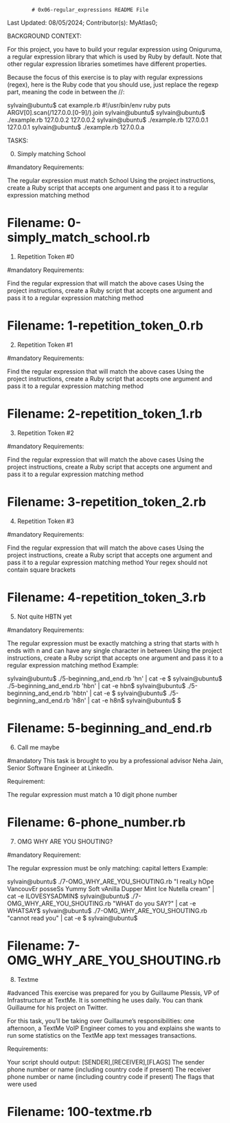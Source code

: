 			# 0x06-regular_expressions README File


Last Updated: 08/05/2024;
Contributor(s): MyAtlas0;


BACKGROUND CONTEXT:

For this project, you have to build your regular expression using Oniguruma, a regular expression library that which is used by Ruby by default. Note that other regular expression libraries sometimes have different properties.

Because the focus of this exercise is to play with regular expressions (regex), here is the Ruby code that you should use, just replace the regexp part, meaning the code in between the //:

sylvain@ubuntu$ cat example.rb
#!/usr/bin/env ruby
puts ARGV[0].scan(/127.0.0.[0-9]/).join
sylvain@ubuntu$
sylvain@ubuntu$ ./example.rb 127.0.0.2
127.0.0.2
sylvain@ubuntu$ ./example.rb 127.0.0.1
127.0.0.1
sylvain@ubuntu$ ./example.rb 127.0.0.a



TASKS:

0. Simply matching School

#mandatory
Requirements:

The regular expression must match School
Using the project instructions, create a Ruby script that accepts one argument and pass it to a regular expression matching method

# Filename: 0-simply_match_school.rb




1. Repetition Token #0

#mandatory
Requirements:

Find the regular expression that will match the above cases
Using the project instructions, create a Ruby script that accepts one argument and pass it to a regular expression matching method

# Filename: 1-repetition_token_0.rb




2. Repetition Token #1

#mandatory
Requirements:

Find the regular expression that will match the above cases
Using the project instructions, create a Ruby script that accepts one argument and pass it to a regular expression matching method

# Filename: 2-repetition_token_1.rb




3. Repetition Token #2

#mandatory
Requirements:

Find the regular expression that will match the above cases
Using the project instructions, create a Ruby script that accepts one argument and pass it to a regular expression matching method

# Filename: 3-repetition_token_2.rb



4. Repetition Token #3

#mandatory
Requirements:

Find the regular expression that will match the above cases
Using the project instructions, create a Ruby script that accepts one argument and pass it to a regular expression matching method
Your regex should not contain square brackets

# Filename: 4-repetition_token_3.rb




5. Not quite HBTN yet

#mandatory
Requirements:

The regular expression must be exactly matching a string that starts with h ends with n and can have any single character in between
Using the project instructions, create a Ruby script that accepts one argument and pass it to a regular expression matching method
Example:

sylvain@ubuntu$ ./5-beginning_and_end.rb 'hn' | cat -e
$
sylvain@ubuntu$ ./5-beginning_and_end.rb 'hbn' | cat -e
hbn$
sylvain@ubuntu$ ./5-beginning_and_end.rb 'hbtn' | cat -e
$
sylvain@ubuntu$ ./5-beginning_and_end.rb 'h8n' | cat -e
h8n$
sylvain@ubuntu$
$

# Filename: 5-beginning_and_end.rb




6. Call me maybe

#mandatory
This task is brought to you by a professional advisor Neha Jain, Senior Software Engineer at LinkedIn.

Requirement:

The regular expression must match a 10 digit phone number

# Filename: 6-phone_number.rb




7. OMG WHY ARE YOU SHOUTING?

#mandatory
Requirement:

The regular expression must be only matching: capital letters
Example:

sylvain@ubuntu$ ./7-OMG_WHY_ARE_YOU_SHOUTING.rb "I realLy hOpe VancouvEr posseSs Yummy Soft vAnilla Dupper Mint Ice Nutella cream" | cat -e
ILOVESYSADMIN$
sylvain@ubuntu$ ./7-OMG_WHY_ARE_YOU_SHOUTING.rb "WHAT do you SAY?" | cat -e
WHATSAY$
sylvain@ubuntu$ ./7-OMG_WHY_ARE_YOU_SHOUTING.rb "cannot read you" | cat -e
$
sylvain@ubuntu$

# Filename: 7-OMG_WHY_ARE_YOU_SHOUTING.rb




8. Textme

#advanced
This exercise was prepared for you by Guillaume Plessis, VP of Infrastructure at TextMe. It is something he uses daily. You can thank Guillaume for his project on Twitter.

For this task, you’ll be taking over Guillaume’s responsibilities: one afternoon, a TextMe VoIP Engineer comes to you and explains she wants to run some statistics on the TextMe app text messages transactions.

Requirements:

Your script should output: [SENDER],[RECEIVER],[FLAGS]
The sender phone number or name (including country code if present)
The receiver phone number or name (including country code if present)
The flags that were used


# Filename: 100-textme.rb
